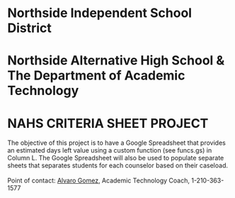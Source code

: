 # Northside Independent School District
# Northside Alternative High School & The Department of Academic Technology
# NAHS CRITERIA SHEET PROJECT

The objective of this project is to have a Google Spreadsheet that provides an estimated days left value using a custom function (see funcs.gs) in Column L. The Google Spreadsheet will also be used to populate separate sheets that separates students for each counselor based on their caseload.<br><br>
Point of contact: [Alvaro Gomez](mailto:alvaro.gomez@nisd.net), Academic Technology Coach, 1-210-363-1577